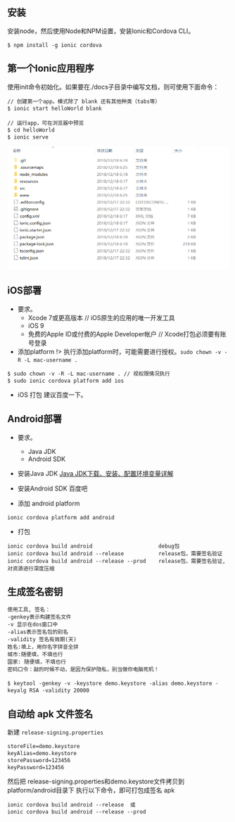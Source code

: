 ## 安装
安装node，然后使用Node和NPM设置，安装Ionic和Cordova CLI。

```
$ npm install -g ionic cordova
```

## 第一个Ionic应用程序
使用init命令初始化。如果要在./docs子目录中编写文档，则可使用下面命令：
```
// 创建第一个app。模式除了 blank 还有其他种类（tabs等）
$ ionic start helloWorld blank

// 运行app，可在浏览器中预览
$ cd helloWorld
$ ionic serve
```
![001.png](assets/images/001.png)

## iOS部署
* 要求。
  * Xcode 7或更高版本 // iOS原生的应用的唯一开发工具
  * iOS 9
  * 免费的Apple ID或付费的Apple Developer帐户 // Xcode打包必须要有账号登录
* 添加platform
!> 执行添加platform时，可能需要进行授权。`sudo chown -v -R -L mac-username .`
```
$ sudo chown -v -R -L mac-username . // 视权限情况执行
$ sudo ionic cordova platform add ios
```
* iOS 打包
建议百度一下。

## Android部署
* 要求。
  * Java JDK
  * Android SDK
* 安装Java JDK
[Java JDK下载、安装、配置环境变量详解](https://blog.csdn.net/u012187452/article/details/72595040)

* 安装Android SDK
百度吧

* 添加 android platform

```
ionic cordova platform add android
```

* 打包

```
ionic cordova build android                     debug包
ionic cordova build android --release           release包，需要签名验证
ionic cordova build android --release --prod    release包，需要签名验证,对资源进行深度压缩
```

## 生成签名密钥

```
使用工具, 签名：
-genkey表示构建签名文件
-v 显示在dos窗口中
-alias表示签名包的别名
-validity 签名有效期(天)
姓名:填上，用你名字拼音全拼
城市:随便填，不填也行
国家: 随便填，不填也行
密码口令：敲的时候不动，是因为保护隐私，别当做你电脑死机！

$ keytool -genkey -v -keystore demo.keystore -alias demo.keystore -keyalg RSA -validity 20000
```

## 自动给 apk 文件签名
新建 `release-signing.properties`

```
storeFile=demo.keystore
keyAlias=demo.keystore
storePassword=123456
keyPassword=123456
```
然后把 release-signing.properties和demo.keystore文件拷贝到platform/android目录下 执行以下命令，即可打包成签名 apk

```
ionic cordova build android --release  或
ionic cordova build android --release --prod
```

